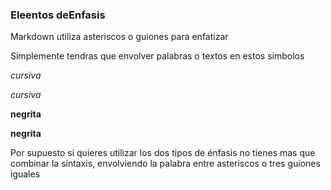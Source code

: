 ### Eleentos deEnfasis

Markdown utiliza asteriscos  o guiones para enfatizar

Simplemente tendras que envolver palabras o textos en estos simbolos

*cursiva*

_cursiva_

**negrita**

__negrita__

Por supuesto si quieres utilizar los dos tipos de énfasis no tienes mas que combinar la sintaxis, envolviendo la palabra entre asteriscos o tres guiones iguales
